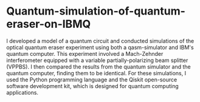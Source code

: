# Quantum-simulation-of-quantum-eraser-on-IBMQ
I developed a model of a quantum circuit and conducted simulations of the optical quantum eraser experiment using both a qasm-simulator and IBM's quantum computer. This experiment involved a Mach-Zehnder interferometer equipped with a variable partially-polarizing beam splitter (VPPBS). I then compared the results from the quantum simulator and the quantum computer, finding them to be identical. For these simulations, I used the Python programming language and the Qiskit open-source software development kit, which is designed for quantum computing applications.

